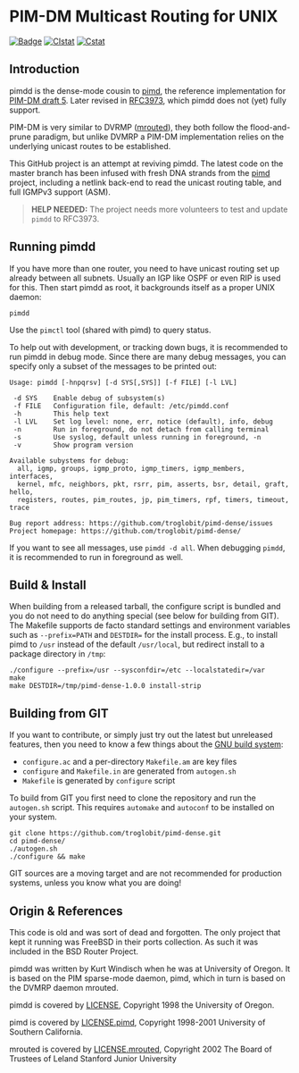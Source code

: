 PIM-DM Multicast Routing for UNIX
=================================
[![Badge][]][License] [![CIstat][]][Travis] [![Cstat][]][Scan]

Introduction
------------

pimdd is the dense-mode cousin to [pimd][], the reference implementation
for [PIM-DM draft 5][draft].  Later revised in [RFC3973][], which pimdd
does not (yet) fully support.

PIM-DM is very similar to DVRMP ([mrouted][]), they both follow the
flood-and-prune paradigm, but unlike DVMRP a PIM-DM implementation
relies on the underlying unicast routes to be established.

This GitHub project is an attempt at reviving pimdd.  The latest code on
the master branch has been infused with fresh DNA strands from the
[pimd][] project, including a netlink back-end to read the unicast
routing table, and full IGMPv3 support (ASM).

> **HELP NEEDED:** The project needs more volunteers to test and update
> `pimdd` to RFC3973.


Running pimdd
-------------

If you have more than one router, you need to have unicast routing set
up already between all subnets.  Usually an IGP like OSPF or even RIP
is used for this.  Then start pimdd as root, it backgrounds itself as
a proper UNIX daemon:

    pimdd

Use the `pimctl` tool (shared with pimd) to query status.

To help out with development, or tracking down bugs, it is recommended
to run pimdd in debug mode.  Since there are many debug messages, you
can specify only a subset of the messages to be printed out:

```
Usage: pimdd [-hnpqrsv] [-d SYS[,SYS]] [-f FILE] [-l LVL]

 -d SYS    Enable debug of subsystem(s)
 -f FILE   Configuration file, default: /etc/pimdd.conf
 -h        This help text
 -l LVL    Set log level: none, err, notice (default), info, debug
 -n        Run in foreground, do not detach from calling terminal
 -s        Use syslog, default unless running in foreground, -n
 -v        Show program version

Available subystems for debug:
  all, igmp, groups, igmp_proto, igmp_timers, igmp_members, interfaces, 
  kernel, mfc, neighbors, pkt, rsrr, pim, asserts, bsr, detail, graft, hello, 
  registers, routes, pim_routes, jp, pim_timers, rpf, timers, timeout, trace

Bug report address: https://github.com/troglobit/pimd-dense/issues
Project homepage: https://github.com/troglobit/pimd-dense/
```

If you want to see all messages, use `pimdd -d all`.  When debugging
`pimdd`, it is recommended to run in foreground as well.


Build & Install
---------------

When building from a released tarball, the configure script is bundled
and you do not need to do anything special (see below for building from
GIT).  The Makefile supports de facto standard settings and environment
variables such as `--prefix=PATH` and `DESTDIR=` for the install
process.  E.g., to install pimd to `/usr` instead of the default
`/usr/local`, but redirect install to a package directory in `/tmp`:

    ./configure --prefix=/usr --sysconfdir=/etc --localstatedir=/var
	make
    make DESTDIR=/tmp/pimd-dense-1.0.0 install-strip


Building from GIT
-----------------

If you want to contribute, or simply just try out the latest but
unreleased features, then you need to know a few things about the
[GNU build system][build]:

- `configure.ac` and a per-directory `Makefile.am` are key files
- `configure` and `Makefile.in` are generated from `autogen.sh`
- `Makefile` is generated by `configure` script

To build from GIT you first need to clone the repository and run the
`autogen.sh` script.  This requires `automake` and `autoconf` to be
installed on your system.

    git clone https://github.com/troglobit/pimd-dense.git
    cd pimd-dense/
    ./autogen.sh
    ./configure && make

GIT sources are a moving target and are not recommended for production
systems, unless you know what you are doing!


Origin & References
-------------------

This code is old and was sort of dead and forgotten.  The only project
that kept it running was FreeBSD in their ports collection.  As such it
was included in the BSD Router Project.

pimdd was written by Kurt Windisch when he was at University of Oregon.
It is based on the PIM sparse-mode daemon, pimd, which in turn is based
on the DVMRP daemon mrouted.

pimdd is covered by [LICENSE](LICENSE), Copyright 1998 the University of
Oregon.

pimd is covered by [LICENSE.pimd](doc/LICENSE.pimd), Copyright 1998-2001
University of Southern California.

mrouted is covered by [LICENSE.mrouted](doc/LICENSE.mrouted), Copyright
2002 The Board of Trustees of Leland Stanford Junior University

[mrouted]: https://github.com/troglobit/mrouted
[pimd]:    https://github.com/troglobit/pimd
[draft]:   https://tools.ietf.org/html/draft-ietf-idmr-pim-dm-spec-05
[RFC3973]: https://tools.ietf.org/html/rfc3973
[License]: https://en.wikipedia.org/wiki/BSD_licenses
[Badge]:   https://img.shields.io/badge/License-BSD%203--Clause-blue.svg
[Travis]:  https://travis-ci.org/troglobit/pimd-dense
[CIstat]:  https://travis-ci.org/troglobit/pimd-dense.png?branch=master
[build]:   https://autotools.io/
[Scan]:    https://scan.coverity.com/projects/troglobit-pimd-dense
[Cstat]:   https://scan.coverity.com/projects/21569/badge.svg
